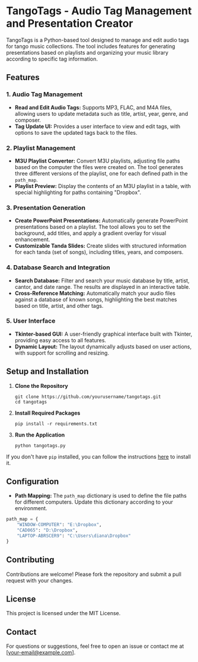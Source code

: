 
# TangoTags - Audio Tag Management and Presentation Creator

TangoTags is a Python-based tool designed to manage and edit audio tags for tango music collections. The tool includes features for generating presentations based on playlists and organizing your music library according to specific tag information.

## Features

### 1. **Audio Tag Management**
   - **Read and Edit Audio Tags:** Supports MP3, FLAC, and M4A files, allowing users to update metadata such as title, artist, year, genre, and composer.
   - **Tag Update UI:** Provides a user interface to view and edit tags, with options to save the updated tags back to the files.

### 2. **Playlist Management**
   - **M3U Playlist Converter:** Convert M3U playlists, adjusting file paths based on the computer the files were created on. The tool generates three different versions of the playlist, one for each defined path in the `path_map`.
   - **Playlist Preview:** Display the contents of an M3U playlist in a table, with special highlighting for paths containing "Dropbox".
   
### 3. **Presentation Generation**
   - **Create PowerPoint Presentations:** Automatically generate PowerPoint presentations based on a playlist. The tool allows you to set the background, add titles, and apply a gradient overlay for visual enhancement.
   - **Customizable Tanda Slides:** Create slides with structured information for each tanda (set of songs), including titles, years, and composers.

### 4. **Database Search and Integration**
   - **Search Database:** Filter and search your music database by title, artist, cantor, and date range. The results are displayed in an interactive table.
   - **Cross-Reference Matching:** Automatically match your audio files against a database of known songs, highlighting the best matches based on title, artist, and other tags.

### 5. **User Interface**
   - **Tkinter-based GUI:** A user-friendly graphical interface built with Tkinter, providing easy access to all features.
   - **Dynamic Layout:** The layout dynamically adjusts based on user actions, with support for scrolling and resizing.

## Setup and Installation

1. **Clone the Repository**
   ```
   git clone https://github.com/yourusername/tangotags.git
   cd tangotags
   ```

2. **Install Required Packages**
   ```
   pip install -r requirements.txt
   ```

3. **Run the Application**
   ```
   python tangotags.py
   ```

If you don't have `pip` installed, you can follow the instructions [here](https://pip.pypa.io/en/stable/installation/) to install it.

## Configuration

- **Path Mapping:** The `path_map` dictionary is used to define the file paths for different computers. Update this dictionary according to your environment.

```python
path_map = {
    "WINDOW-COMPUTER": "E:\Dropbox",
    "CAD065": "D:\Dropbox",
    "LAPTOP-ABRSCER9": "C:\Users\diana\Dropbox"
}
```

## Contributing

Contributions are welcome! Please fork the repository and submit a pull request with your changes.

## License

This project is licensed under the MIT License.

## Contact

For questions or suggestions, feel free to open an issue or contact me at [your-email@example.com].

